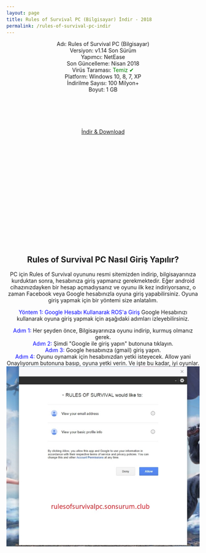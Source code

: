 ```yaml
---
layout: page
title: Rules of Survival PC (Bilgisayar) İndir - 2018
permalink: /rules-of-survival-pc-indir
---
```

<center>
<script async src="//pagead2.googlesyndication.com/pagead/js/adsbygoogle.js"></script>
<!-- Esnek -->
<ins class="adsbygoogle"
     style="display:block"
     data-ad-client="ca-pub-7942429830883405"
     data-ad-slot="5130793994"
     data-ad-format="auto"></ins>
<script>
(adsbygoogle = window.adsbygoogle || []).push({});
</script>
Adı: Rules of Survival PC (Bilgisayar)<br />
Versiyon: v1.14 Son Sürüm<br />
Yapımcı: NetEase<br />
Son Güncelleme: Nisan 2018<br />
Virüs Taraması: <span style="color:green;">Temiz &#10004;</span><br />
Platform: Windows 10, 8, 7, XP<br>    
İndirilme Sayısı: 100 Milyon+<br />
Boyut: 1 GB<br />
  <center>
<script async src="//pagead2.googlesyndication.com/pagead/js/adsbygoogle.js"></script>
<!-- Baglanti20090 -->
<ins class="adsbygoogle"
     style="display:inline-block;width:200px;height:90px"
     data-ad-client="ca-pub-7942429830883405"
     data-ad-slot="9116964791"></ins>
<script>
(adsbygoogle = window.adsbygoogle || []).push({});
</script><br />
<a rel="nofollow" href="https://g61.gdl.netease.com/ros_publish_97_publish_1.147074.149250.exe" target="_blank">İndir & Download</a><br />
<script async src="//pagead2.googlesyndication.com/pagead/js/adsbygoogle.js"></script>
<!-- 336 -->
<ins class="adsbygoogle"
     style="display:inline-block;width:336px;height:280px"
     data-ad-client="ca-pub-7942429830883405"
     data-ad-slot="9585734309"></ins>
<script>
(adsbygoogle = window.adsbygoogle || []).push({});
</script>

</center>

<h2>Rules of Survival PC Nasıl Giriş Yapılır?</h2>
PC için Rules of Survival oyununu resmi sitemizden indirip, bilgisayarınıza kurduktan sonra, hesabınıza giriş yapmanız gerekmektedir. Eğer android cihazınızdayken bir hesap açmadıysanız ve oyunu ilk kez indiriyorsanız, o zaman Facebook veya Google hesabınızla oyuna giriş yapabilirsiniz. Oyuna giriş yapmak için bir yöntemi size anlatalım.

<span style="color:blue">Yöntem 1: Google Hesabı Kullanarak ROS'a Giriş</span>
Google Hesabınızı kullanarak oyuna giriş yapmak için aşağıdaki adımları izleyebilirsiniz.

<span style="color:blue">Adım 1:</span> Her şeyden önce, Bilgisayarınıza oyunu indirip, kurmuş olmanız gerek.<br>
<span style="color:blue">Adım 2:</span> Şimdi "Google ile giriş yapın" butonuna tıklayın.<br>
<span style="color:blue">Adım 3:</span> Google hesabınıza (gmail) giriş yapın.<br>
<span style="color:blue">Adım 4:</span> Oyunu oynamak için hesabınızdan yetki isteyecek. Allow yani Onaylıyorum butonuna basıp, oyuna yetki verin. Ve işte bu kadar, iyi oyunlar.<br>
<img src="/rolpc1.jpg"/>
